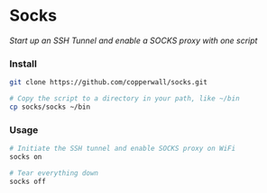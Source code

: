 # Socks

_Start up an SSH Tunnel and enable a SOCKS proxy with one script_

### Install

```sh
git clone https://github.com/copperwall/socks.git

# Copy the script to a directory in your path, like ~/bin
cp socks/socks ~/bin
```

### Usage

```sh
# Initiate the SSH tunnel and enable SOCKS proxy on WiFi
socks on

# Tear everything down
socks off
```
